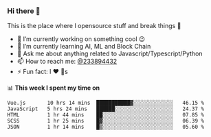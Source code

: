 ### Hi there 👋

<!--
**a233894432/a233894432** is a ✨ _special_ ✨ repository because its `README.md` (this file) appears on your GitHub profile.

Here are some ideas to get you started:

- 🔭 I’m currently working on ...
- 🌱 I’m currently learning ...
- 👯 I’m looking to collaborate on ...
- 🤔 I’m looking for help with ...
- 💬 Ask me about ...
- 📫 How to reach me: ...
- 😄 Pronouns: ...
- ⚡ Fun fact: ...
-->
 
 
This is the place where I opensource stuff and break things :rofl:

- 🔭 I’m currently working on something cool :wink:
- 🌱 I’m currently learning AI, ML and Block Chain
- 💬 Ask me about anything related to Javascript/Typescript/Python
- 📫 How to reach me: [@233894432](https://twitter.com/233894432)
- ⚡ Fun fact: I :heart: :dog:s

📊 **This week I spent my time on**
<!--START_SECTION:waka-->
```text
Vue.js       10 hrs 14 mins  ███████████▓░░░░░░░░░░░░░   46.15 % 
JavaScript   5 hrs 24 mins   ██████░░░░░░░░░░░░░░░░░░░   24.37 % 
HTML         1 hr 44 mins    ██░░░░░░░░░░░░░░░░░░░░░░░   07.85 % 
SCSS         1 hr 25 mins    █▓░░░░░░░░░░░░░░░░░░░░░░░   06.39 % 
JSON         1 hr 14 mins    █▒░░░░░░░░░░░░░░░░░░░░░░░   05.60 % 
```
<!--END_SECTION:waka-->
